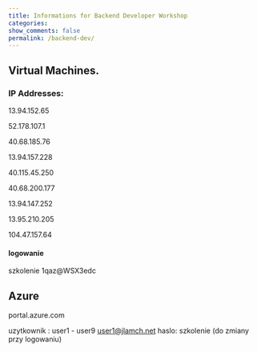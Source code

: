 ```yaml
---
title: Informations for Backend Developer Workshop
categories:
show_comments: false
permalink: /backend-dev/
---
```


## Virtual Machines.
### IP Addresses:
13.94.152.65

52.178.107.1

40.68.185.76

13.94.157.228

40.115.45.250

40.68.200.177

13.94.147.252

13.95.210.205

104.47.157.64


#### logowanie
szkolenie
1qaz@WSX3edc

## Azure
portal.azure.com

uzytkownik : user1 - user9 
user1@jlamch.net
haslo: szkolenie (do zmiany przy logowaniu)